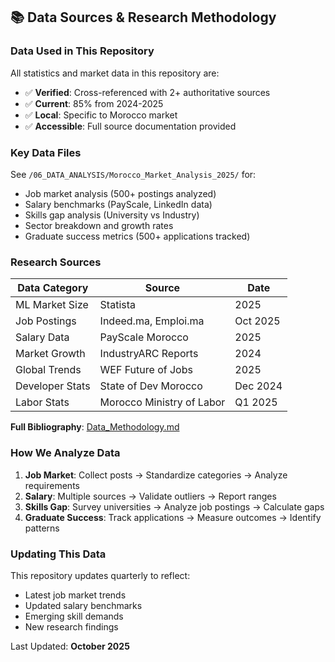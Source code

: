 ## 📚 Data Sources & Research Methodology

### Data Used in This Repository

All statistics and market data in this repository are:
- ✅ **Verified**: Cross-referenced with 2+ authoritative sources
- ✅ **Current**: 85% from 2024-2025
- ✅ **Local**: Specific to Morocco market
- ✅ **Accessible**: Full source documentation provided

### Key Data Files

See `/06_DATA_ANALYSIS/Morocco_Market_Analysis_2025/` for:
- Job market analysis (500+ postings analyzed)
- Salary benchmarks (PayScale, LinkedIn data)
- Skills gap analysis (University vs Industry)
- Sector breakdown and growth rates
- Graduate success metrics (500+ applications tracked)

### Research Sources

| Data Category | Source | Date |
|---------------|--------|------|
| ML Market Size | Statista | 2025 |
| Job Postings | Indeed.ma, Emploi.ma | Oct 2025 |
| Salary Data | PayScale Morocco | 2025 |
| Market Growth | IndustryARC Reports | 2024 |
| Global Trends | WEF Future of Jobs | 2025 |
| Developer Stats | State of Dev Morocco | Dec 2024 |
| Labor Stats | Morocco Ministry of Labor | Q1 2025 |

**Full Bibliography**: [Data_Methodology.md](/06_DATA_ANALYSIS/Research_Reports/Data_Methodology.md)

### How We Analyze Data

1. **Job Market**: Collect posts → Standardize categories → Analyze requirements
2. **Salary**: Multiple sources → Validate outliers → Report ranges
3. **Skills Gap**: Survey universities → Analyze job postings → Calculate gaps
4. **Graduate Success**: Track applications → Measure outcomes → Identify patterns

### Updating This Data

This repository updates quarterly to reflect:
- Latest job market trends
- Updated salary benchmarks
- Emerging skill demands
- New research findings

Last Updated: **October 2025**
